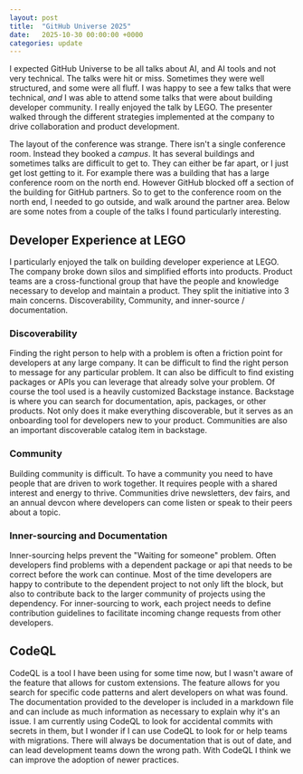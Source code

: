 ```yaml
---
layout: post
title:  "GitHub Universe 2025"
date:   2025-10-30 00:00:00 +0000
categories: update
---
```


I expected GitHub Universe to be all talks about AI, and AI tools and not very
technical. The talks were hit or miss. Sometimes they were well structured, and
some were all fluff. I was happy to see a few talks that were technical, _and_
I was able to attend some talks that were about building developer community. I
really enjoyed the talk by LEGO. The presenter walked through the different
strategies implemented at the company to drive collaboration and product
development.

The layout of the conference was strange. There isn't a single conference room.
Instead they booked a _campus_. It has several  buildings and sometimes talks
are difficult to get to. They can either be far apart, or I just get lost
getting to it. For example there was a building that has a large conference
room on the north end. However GitHub blocked off a section of the building for
GitHub partners. So to get to the conference room on the north end, I needed to
go outside, and walk around the partner area. Below are some notes from a
couple of the talks I found particularly interesting.

## Developer Experience at LEGO

I particularly enjoyed the talk on building developer experience at LEGO. The
company broke down silos and simplified efforts into products. Product teams
are a cross-functional group that have the people and knowledge necessary to
develop and maintain a product. They split the initiative into 3 main concerns.
Discoverability, Community, and inner-source / documentation.

### Discoverability

Finding the right person to help with a problem is often a friction point for
developers at any large company. It can be difficult to find the right person
to message for any particular problem. It can also be difficult to find
existing packages or APIs you can leverage that already solve your problem. Of
course the tool used is a heavily customized Backstage instance. Backstage is
where you can search for documentation, apis, packages, or other products. Not
only does it make everything discoverable, but it serves as an onboarding tool
for developers new to your product. Communities are also an important
discoverable catalog item in backstage.

### Community

Building community is difficult. To have a community you need to have people
that are driven to work together. It requires people with a shared interest and
energy to thrive. Communities drive newsletters, dev fairs, and an annual
devcon where developers can come listen or speak to their peers about a topic.

### Inner-sourcing and Documentation

Inner-sourcing helps prevent the "Waiting for someone" problem. Often
developers find problems with a dependent package or api that needs to be
correct before the work can continue. Most of the time developers are happy to
contribute to the dependent project to not only lift the block, but also to
contribute back to the larger community of projects using the dependency. For
inner-sourcing to work, each project needs to define contribution guidelines to
facilitate incoming change requests from other developers.

## CodeQL

CodeQL is a tool I have been using for some time now, but I wasn't aware of the
feature that allows for custom extensions. The feature allows for you search
for specific code patterns and alert developers on what was found. The
documentation provided to the developer is included in a markdown file and can
include as much information as necessary to explain why it's an issue. I am
currently using CodeQL to look for accidental commits with secrets in them, but
I wonder if I can use CodeQL to look for or help teams with migrations. There
will always be documentation that is out of date, and can lead development
teams down the wrong path. With CodeQL I think we can improve the adoption of
newer practices.
